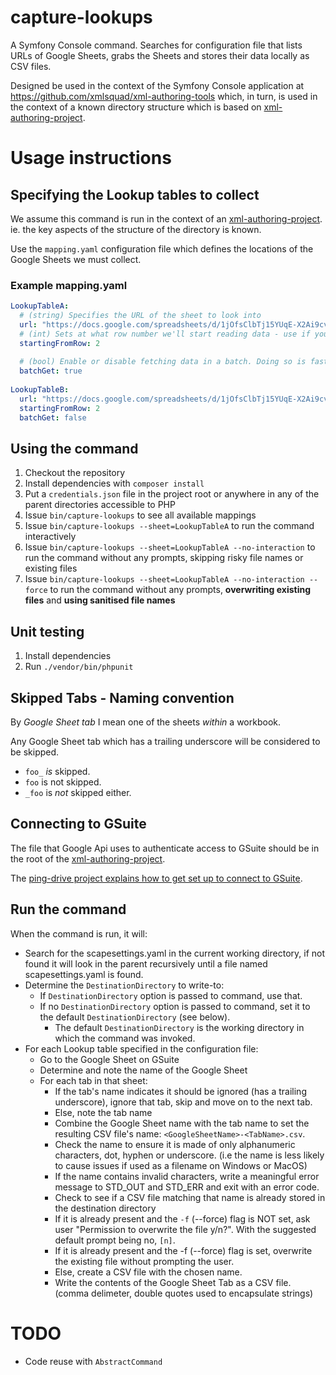 # capture-lookups

A Symfony Console command. Searches for configuration file that lists URLs of Google Sheets, grabs the Sheets and stores their data locally as CSV files.

Designed be used in the context of the Symfony Console application at https://github.com/xmlsquad/xml-authoring-tools which, in turn, is used in the context of a known directory structure which is based on [xml-authoring-project](https://github.com/xmlsquad/xml-authoring-project).

# Usage instructions

## Specifying the Lookup tables to collect

We assume this command is run in the context of an [xml-authoring-project](https://github.com/xmlsquad/xml-authoring-project). ie. the key aspects of the structure of the directory is known.

Use the `mapping.yaml` configuration file which defines the locations of the Google Sheets we must collect.

### Example mapping.yaml

```yaml
LookupTableA:
  # (string) Specifies the URL of the sheet to look into
  url: "https://docs.google.com/spreadsheets/d/1jOfsClbTj15YUqE-X2Ai9cvyhP-GLvP8CGZPgD1TysI/edit#gid=0"
  # (int) Sets at what row number we'll start reading data - use if you want to skip the beginning of the sheet, for example a header
  startingFromRow: 2
  
  # (bool) Enable or disable fetching data in a batch. Doing so is faster, but may fail if there is a lot of data to be fetched
  batchGet: true
  
LookupTableB:
  url: "https://docs.google.com/spreadsheets/d/1jOfsClbTj15YUqE-X2Ai9cvyhP-GLvP8CGZPgD1TysI/edit#gid=0"
  startingFromRow: 2
  batchGet: false
```  

## Using the command

1. Checkout the repository
1. Install dependencies with `composer install`
1. Put a `credentials.json` file in the project root or anywhere in any of the parent directories accessible to PHP
1. Issue `bin/capture-lookups` to see all available mappings
1. Issue `bin/capture-lookups --sheet=LookupTableA` to run the command interactively
1. Issue `bin/capture-lookups --sheet=LookupTableA --no-interaction` to run the command without any prompts, skipping risky file names or existing files
1. Issue `bin/capture-lookups --sheet=LookupTableA --no-interaction --force` to run the command without any prompts, **overwriting existing files** and **using sanitised file names**
 
## Unit testing

1. Install dependencies
1. Run `./vendor/bin/phpunit`

## Skipped Tabs - Naming convention

By _Google Sheet tab_ I mean one of the sheets _within_ a workbook. 

Any Google Sheet tab which has a trailing underscore will be considered to be skipped. 

* `foo_` *is* skipped.
* `foo` is not skipped.
* `_foo` is *not* skipped either. 

## Connecting to GSuite

The file that Google Api uses to authenticate access to GSuite should be in the root of the [xml-authoring-project](https://github.com/xmlsquad/xml-authoring-project).

The [ping-drive project explains how to get set up to connect to GSuite](https://github.com/xmlsquad/ping-drive#usage).


## Run the command

When the command is run, it will:

* Search for the scapesettings.yaml in the current working directory, if not found it will look in the parent recursively until a file named scapesettings.yaml is found.
* Determine the `DestinationDirectory` to write-to:
  * If `DestinationDirectory` option is passed to command, use that.
  * If no `DestinationDirectory` option is passed to command, set it to the default `DestinationDirectory` (see below). 
    * The default `DestinationDirectory` is the working directory in which the command was invoked. 
* For each Lookup table specified in the configuration file:
  * Go to the Google Sheet on GSuite
  * Determine and note the name of the Google Sheet
  * For each tab in that sheet:
    * If the tab's name indicates it should be ignored (has a trailing underscore), ignore that tab, skip and move on to the next tab.
    * Else, note the tab name
    * Combine the Google Sheet name with the tab name to set the resulting CSV file's name: `<GoogleSheetName>-<TabName>.csv`. 
    * Check the name to ensure it is made of only alphanumeric characters, dot, hyphen or underscore. (i.e the name is less likely to cause issues if used as a filename on Windows or MacOS)  
    * If the name contains invalid characters, write a meaningful error message to STD_OUT and STD_ERR and exit with an error code.  
    * Check to see if a CSV file matching that name is already stored in the destination directory
    * If it is already present and the `-f` (--force) flag  is NOT set, ask user "Permission to overwrite the file y/n?". With the suggested default prompt being no, `[n]`.
    * If it is already present and the -f (--force) flag  is set, overwrite the existing file without prompting the user.
    * Else, create a CSV file with the chosen name. 
    * Write the contents of the Google Sheet Tab as a CSV file. (comma delimeter, double quotes used to encapsulate strings)  

# TODO

* Code reuse with `AbstractCommand`
